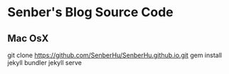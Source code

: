# Senber's Blog Source Code
## Mac OsX

git clone https://github.com/SenberHu/SenberHu.github.io.git
gem install jekyll bundler
jekyll serve